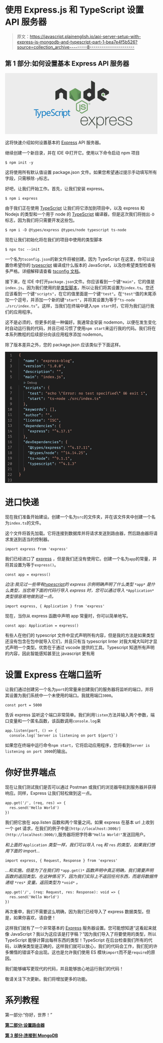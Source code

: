 # 使用 Express.js 和 TypeScript 设置 API 服务器

> 原文：<https://javascript.plainenglish.io/api-server-setup-with-express-js-mongodb-and-typescript-part-1-bea7e4f5b526?source=collection_archive---------8----------------------->

## 第 1 部分:如何设置基本 Express API 服务器

![](img/4727d56770d6c554640bc7915f101833.png)

这将快速介绍如何设置基本的 [Express](https://expressjs.com) API 服务器。

继续创建一个新目录，并在 IDE 中打开它。使用以下命令启动 npm 项目

```
$ npm init -y
```

这将使用所有默认值设置 package.json 文件。如果您希望通过提示手动填写所有字段，只需移除`-y`标志。

好吧，让我们开始工作。首先，让我们安装 express。

```
$ npm i express 
```

由于我们正在使用 [TypeScript](https://www.typescriptlang.org) 让我们将它添加到项目中，以及 express 和 Nodejs 的类型和一个用于 node 的 [TypeScript](https://www.typescriptlang.org) 编译器，但是这次我们将抛出`-D`标志，因为我们将只需要开发这些包。

```
$ npm i -D @types/express @types/node typescript ts-node
```

现在让我们初始化将在我们的项目中使用的类型脚本

```
$ npx tsc --init
```

一个名为`tsconfig.json`的新文件将被创建。因为 TypeScript 在这里，你可以设置你希望你的 [typescript](https://www.typescriptlang.org) 编译成什么版本的 JavaScript，以及你希望类型检查有多严格。详细解释请查看 [tsconfig 文档](https://www.typescriptlang.org/docs/handbook/tsconfig-json.html)。

接下来，在 IDE 中打开`package.json`文件。你应该看到一个键`"main"`，它的值是`index.js`。因为我们使用的是[类型脚本](https://www.typescriptlang.org)，所以让我们将其设置为`index.ts`。您还应该看到一个键`"scripts"`，在它的值里面是一个键`"test"`。在`"test"`值的末尾添加一个逗号，并添加一个新的键`"start"`，并将其设置为等于`“ts-node ./src/index.ts”`。这样，当我们在终端中键入`npm start`时，它将为我们运行我们的应用程序。

这不是必须的，但更多的是一种偏好。我通常会安装 nodemon，以便在发生变化时自动运行我的代码，并且已经习惯了使用`npm start`来运行我的代码。我们将在本系列教程的后续部分向该应用程序添加 nodemon。

除了版本差异之外，您的 package.json 应该类似于下面这样。

![](img/7ed24c125ba5249e006d155a84df8951.png)

# 进口快递

现在我们准备开始建设。创建一个名为`src`的文件夹，并在该文件夹中创建一个名为`index.ts`的文件。

这个文件将首先加载。它将连接到数据库并将请求发送到路由器，然后路由器将请求发送到适当的控制器。

```
import express from 'express'
```

我们已经进口了 [express](https://expressjs.com) ，但是我们还没有使用它。创建一个名为`app`的常量，并将其设置为等于`express()`。

```
const app = express()
```

*边注:我见过一些带有*[*typescript*](https://www.typescriptlang.org)*的 express 示例明确声明了什么类型* `*app*` *是什么类型，当您用下面的代码行导入 express 时，您可以通过导入* `*Application*` *类型很容易地做到这一点。*

```
import express, { Application } from 'express'
```

现在，当你从 express 函数中声明 app 常量时，你可以简单地写。

```
const app: Application = express()
```

有些人在他们的 typescript 文件中显式声明所有内容，但是我的方法是如果类型还没有包含在包中就导入它们，并且只有当 typescript linter 对我大喊大叫时才显式声明一个类型。优势在于通过 vscode 提供的工具。Typescript 知道所有声明的内容，因此智能感知甚至比 javascript 更有用

# 设置 Express 在端口监听

让我们通过创建另一个名为`port`的常量来创建我们的服务器将监听的端口，并将其设置为我们系统中一个未使用的端口。我就用端口`3000`。

```
const port = 5000
```

告诉 express 监听这个端口非常简单。我们利用`listen`方法并输入两个参数，端口变量和一个匿名函数，该函数调用`console.log`来

```
app.listen(port, () => {
  console.log(`Server is listening on port ${port}`)
```

如果您在终端中运行命令`npm start`，它将启动应用程序，您将看到`Server is listening on port 3000`的输出。

# 你好世界端点

现在让我们测试我们是否可以通过 Postman 或我们的浏览器导航到服务器并获得响应。同样，Express 让我们轻松做到这一点。

```
app.get('/', (req, res) => {
  res.send('Hello World')
})
```

我们把它放在 app.listen 函数和两个常量之间。如果 express 在基本 url 上收到一个 get 请求，在我们的例子中是`[http://localhost:3000/](http://localhost:3000/)`,服务器将把字符串`"Hello World!"`发送回用户。

*和上面的* `Application` *类型一样，我们可以导入* `req` *和* `res` *的类型，如果我们想用下面的 import…*

```
import express, { Request, Response } from 'express'
```

*…和实施。但是为了在我们的* `*app.get()*` *函数声明中真正明确，我们需要声明函数的返回类型。在这种情况下，因为我们实际上不返回任何东西，而是将数据传递给* `*res*` *变量。返回类型为* `*void*` *。*

```
app.get('/', (req: Request, res: Response): void => {
  res.send('Hello World')
})
```

再次重申，我们不需要这么明确，因为我们已经导入了 express 数据类型。但是，如果你喜欢，请自便！

这样我们就有了一个非常基本的 [Express](https://expressjs.com) 服务器设置。您可能想知道“这看起来就像 JavaScript？我以为这应该是打字稿？”因为我们导入了将要使用的类型，所以 TypeScript 能够计算出每样东西的类型！TypeScript 在后台检查我们所有的代码，以确保类型是正确的，这样我们就可以放心，我们的代码会工作，我们犯的许多懒惰的错误不会出现。这也是允许我们使用 ES 模块`import`而不是`require`的原因。

我们能够编写更现代的代码，并且能够放心地运行我们的代码！

敬请关注下次更新。我们将增加更多的功能。

# 系列教程

第一部分:“你好，世界！”

[**第二部分:设置路由器**](https://wardprice.medium.com/api-server-setup-with-express-js-and-typescript-part-2-531f9546993c)

[**第 3 部分:连接到 MongoDB**](https://wardprice.medium.com/api-server-setup-with-express-js-typescript-and-mongodb-part-3-b02409f072e4)